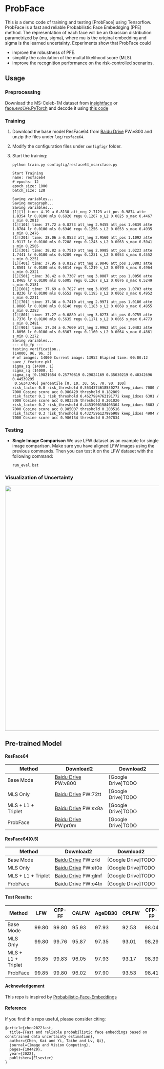 # ProbFace


This is a demo code of training and testing [ProbFace] using Tensorflow.
ProbFace is a fast and reliable Probabilistic Face Embeddging (PFE) method.
The representation of each face will be an Guassian distribution parametrized by (mu, sigma), where mu is the original embedding and sigma is the learned uncertainty. Experiments show that ProbFace could
+ improve the robustness of PFE.
+ simplify the calculation of the multal likelihood score (MLS).
+ improve the recognition performance on the risk-controlled scenarios.


## Usage

### Preprocessing

Download the MS-Celeb-1M dataset from [insightface](https://github.com/deepinsight/insightface/wiki/Dataset-Zoo) or [face.evoLVe.PyTorch](https://github.com/ZhaoJ9014/face.evoLVe.PyTorch#Data-Zoo) and decode it using [this code](https://github.com/deepinsight/insightface/blob/master/recognition/data/rec2image.py)

### Training
1. Download the base model ResFace64 from [Baidu Drive](https://pan.baidu.com/s/1ACjDBxA0tWFXs70J4dDv2A) PW:v800 and unzip the files under ```log/resface64```.

2. Modify the configuration files under ```configfig/``` folder.

4. Start the training:
    ``` Shell
    python train.py configfig/resface64_msarcface.py
    ```
   
    ```
    Start Training
    name: resface64
    # epochs: 12
    epoch_size: 1000
    batch_size: 128

    Saving variables...
    Saving metagraph...
    Saving variables...
    [1][1] time: 4.19 a 0.8130 att_neg 2.7123 att_pos 0.9874 atte 1.8354 lr 0.0100 mls 0.6820 regu 0.1267 s_L2 0.0025 s_max 0.4467 s_min 0.2813
    [1][101] time: 37.72 a 0.8273 att_neg 2.9455 att_pos 1.0839 atte 1.8704 lr 0.0100 mls 0.6946 regu 0.1256 s_L2 0.0053 s_max 0.4935 s_min 0.2476
    [1][201] time: 38.06 a 0.8533 att_neg 2.9560 att_pos 1.1092 atte 1.9117 lr 0.0100 mls 0.7208 regu 0.1243 s_L2 0.0063 s_max 0.5041 s_min 0.2505
    [1][301] time: 38.82 a 0.7510 att_neg 2.9985 att_pos 1.0223 atte 1.7441 lr 0.0100 mls 0.6209 regu 0.1231 s_L2 0.0053 s_max 0.4552 s_min 0.2251
    [1][401] time: 37.95 a 0.8122 att_neg 2.9846 att_pos 1.0803 atte 1.8501 lr 0.0100 mls 0.6814 regu 0.1219 s_L2 0.0070 s_max 0.4964 s_min 0.2321
    [1][501] time: 38.42 a 0.7307 att_neg 3.0087 att_pos 1.0050 atte 1.8465 lr 0.0100 mls 0.6005 regu 0.1207 s_L2 0.0076 s_max 0.5249 s_min 0.2181
    [1][601] time: 37.69 a 0.7827 att_neg 3.0395 att_pos 1.0703 atte 1.8236 lr 0.0100 mls 0.6552 regu 0.1195 s_L2 0.0062 s_max 0.4952 s_min 0.2211
    [1][701] time: 37.36 a 0.7410 att_neg 2.9971 att_pos 1.0180 atte 1.8086 lr 0.0100 mls 0.6140 regu 0.1183 s_L2 0.0068 s_max 0.4955 s_min 0.2383
    [1][801] time: 37.27 a 0.6889 att_neg 3.0273 att_pos 0.9755 atte 1.7376 lr 0.0100 mls 0.5635 regu 0.1171 s_L2 0.0065 s_max 0.4773 s_min 0.2481
    [1][901] time: 37.34 a 0.7609 att_neg 2.9962 att_pos 1.0403 atte 1.8056 lr 0.0100 mls 0.6367 regu 0.1160 s_L2 0.0064 s_max 0.4861 s_min 0.2272
    Saving variables...
    --- cfp_fp ---
    testing verification..
    (14000, 96, 96, 3)
    # of images: 14000 Current image: 13952 Elapsed time: 00:00:12
    save /_feature.pkl
    sigma_sq (14000, 1)
    sigma_sq (14000, 1)
    sigma_sq [0.19821654 0.25770819 0.29024169 0.35030219 0.40342696 0.44539295
     0.56343746] percentile [0, 10, 30, 50, 70, 90, 100]
    risk_factor 0.0 risk_threshold 0.5634374618530273 keep_idxes 7000 / 7000 Cosine score acc 0.980429 threshold 0.182809
    risk_factor 0.1 risk_threshold 0.4627984762191772 keep_idxes 6301 / 7000 Cosine score acc 0.983336 threshold 0.201020
    risk_factor 0.2 risk_threshold 0.4453900158405304 keep_idxes 5603 / 7000 Cosine score acc 0.985007 threshold 0.203516
    risk_factor 0.3 risk_threshold 0.4327596127986908 keep_idxes 4904 / 7000 Cosine score acc 0.986134 threshold 0.207834
    ```

### Testing
+ **Single Image Comparison**
    We use LFW dataset as an example for single image comparison. Make sure you have aligned LFW images using the previous commands. Then you can test it on the LFW dataset with the following command:
    ```Shell
    run_eval.bat
    ```

### Visualization of Uncertainty

<img src="https://github.com/KaenChan/ProbFace/blob/main/log/ms1m-examples-choice-probface.jpg" width="800px">


## Pre-trained Model

#### ResFace64
| Method | Download2 | Download2 |
| ------ |--- | ----- |
|Base Mode| [Baidu Drive](https://pan.baidu.com/s/1ACjDBxA0tWFXs70J4dDv2A) PW:v800| [Google Drive]TODO  |
|MLS Only| [Baidu Drive](https://pan.baidu.com/s/128A5r0q_NMvuQMUCs3WdCg) PW:72tt| [Google Drive]TODO  |
|MLS + L1 + Triplet| [Baidu Drive](https://pan.baidu.com/s/1B4EtWymXe-E2WT7f7YHifA) PW:sx8a| [Google Drive]TODO  |
|ProbFace| [Baidu Drive](https://pan.baidu.com/s/134XMGLIMd3iKx_9wRUH_Rg) PW:pr0m| [Google Drive]TODO  |

#### ResFace64(0.5)
| Method | Download2 | Download2 |
| ------ |--- | ----- |
|Base Mode| [Baidu Drive](https://pan.baidu.com/s/1XJr0ZMxOPczEh62t9rg6qg) PW:zrkl| [Google Drive]TODO  |
|MLS Only| [Baidu Drive](https://pan.baidu.com/s/1l4gD64yN3h0WYtqHap-KJw) PW:et0e| [Google Drive]TODO  |
|MLS + L1 + Triplet| [Baidu Drive](https://pan.baidu.com/s/1GX4oQOgmoWovqm2N-JXzCQ) PW:glmf| [Google Drive]TODO |  
|ProbFace | [Baidu Drive](https://pan.baidu.com/s/1r10dVUpgrr3pifvd1LYB-g) PW:o4tn| [Google Drive]TODO  |

#### Test Results: 
| Method | LFW   | CFP-FF | CALFW | AgeDB30| CPLFW | CFP-FP | Vgg2FP | Avg |
| ------ | ------   | ------ |--- | ---| --- | --- | --- | --- |
|Base Mode| 99.80 | 99.80 | 95.93 | 97.93 | 92.53 | 98.04 | 94.92 | 96.99|
|MLS Only| 99.80 | 99.76 | 95.87 | 97.35 | 93.01 | 98.29 | 95.26 | 97.05 |
|MLS + L1 + Triplet| 99.85 | 99.83 | 96.05 | 97.93 | 93.17 | 98.39 | 95.36 | 97.22 |
|ProbFace | 99.85 | 99.80 | 96.02 | 97.90 | 93.53 | 98.41 | 95.34 | 97.26 |

#### Acknowledgement

This repo is inspired by [Probabilistic-Face-Embeddings](https://github.com/seasonSH/Probabilistic-Face-Embeddings)

#### Reference
If you find this repo useful, please consider citing:
```
@article{chen2022fast,
  title={Fast and reliable probabilistic face embeddings based on constrained data uncertainty estimation},
  author={Chen, Kai and Yi, Taihe and Lv, Qi},
  journal={Image and Vision Computing},
  pages={104429},
  year={2022},
  publisher={Elsevier}
}
```
